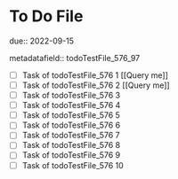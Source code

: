 # To Do File

due:: 2022-09-15

metadatafield:: todoTestFile_576_97

- [ ] Task of todoTestFile_576 1 [[Query me]]
- [ ] Task of todoTestFile_576 2 [[Query me]]
- [ ] Task of todoTestFile_576 3
- [ ] Task of todoTestFile_576 4
- [ ] Task of todoTestFile_576 5
- [ ] Task of todoTestFile_576 6
- [ ] Task of todoTestFile_576 7
- [ ] Task of todoTestFile_576 8
- [ ] Task of todoTestFile_576 9
- [ ] Task of todoTestFile_576 10
